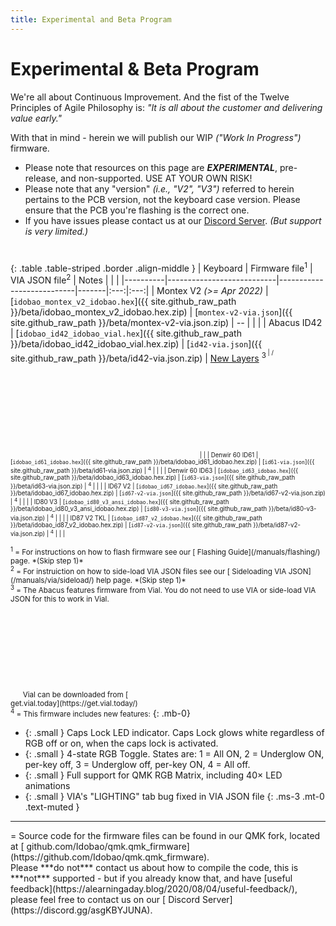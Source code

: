 ```yaml
---
title: Experimental and Beta Program
---
```


# <i class="fas fa-baby"></i> Experimental & Beta Program

We're all about Continuous Improvement.  And the fist of the Twelve Principles of Agile Philosophy is: *"It is all about the customer and delivering value early."*

With that in mind - herein we will publish our WIP *("Work In Progress")* firmware.

<div class="border shadow shadow-sm border-danger bg-danger bg-opacity-10 rounded-3 p-2 mb-4 text-opacity-75">
  <ul class="fa-ul mb-0 me-3">
  <li><span class="fa-li"><i class="fas fa-exclamation-triangle text-danger"></i></span>
    Please note that resources on this page are <b class="text-danger"><i>EXPERIMENTAL</i></b>, pre-release, and non-supported.  USE AT YOUR OWN RISK!</li>
  <li class="mt-3"><span class="fa-li"><i class="fas fa-exclamation-circle text-warning"></i></span>
    Please note that any "version" <i>(i.e., "V2", "V3")</i> referred to herein pertains to the PCB version, not the keyboard case version.  Please ensure that the PCB you're flashing is the correct one.</li>
  <li class="mt-3"><span class="fa-li"><i class="fas fa-info-circle text-info"></i></span>
    If you have issues please contact us at our <a href="https://discord.gg/asgKBYJUNA"><i class="fab fa-discord"></i> Discord Server</a>.
    <i>(But support is very limited.)</i></li>
  </ul>
</div>

# <i class="fas fa-baby-carriage"></i>

{: .table .table-striped .border .align-middle }
| Keyboard | Firmware file<sup>1</sup> | VIA JSON file<sup>2</sup> | Notes |  <i class="fas fa-code"></i> | <i class="fas fa-keyboard"></i> |
|----------|---------------------------|---------------------------|-------|:---:|:---:|
| Montex V2 *(>= Apr 2022)* | [`idobao_montex_v2_idobao.hex`]({{ site.github_raw_path }}/beta/idobao_montex_v2_idobao.hex.zip) | [`montex-v2-via.json`]({{ site.github_raw_path }}/beta/montex-v2-via.json.zip) | *--* | [<i class="fab fa-github-alt"></i>](https://github.com/Idobao/qmk.qmk_firmware/tree/vr-id27-v2-id-keymap/keyboards/idobao/montex/v2) | [<i class="fas fa-image"></i>](../kle/idobao-id27-v2.png) |
| Abacus ID42 | [`idobao_id42_idobao_vial.hex`]({{ site.github_raw_path }}/beta/idobao_id42_idobao_vial.hex.zip) | [`id42-via.json`]({{ site.github_raw_path }}/beta/id42-via.json.zip) | [New Layers](id42-layer-readme.png) <sup>3<sup> | [<i class="fab fa-github-alt"></i>](https://github.com/Idobao/qmk.qmk_firmware/tree/vr-id42-add-new/keyboards/idobao/id42/)/[<svg class="fa"><use xlink:href="#vial-logo"></use></svg>](https://github.com/Idobao/vial-kb.vial-qmk/tree/vr-id42/keyboards/idobao/id42/) | [<i class="fas fa-image"></i>](id42-layer-readme.png) |
| Denwir 60 ID61 | [`idobao_id61_idobao.hex`]({{ site.github_raw_path }}/beta/idobao_id61_idobao.hex.zip) | [`id61-via.json`]({{ site.github_raw_path }}/beta/id61-via.json.zip) | <sup>4</sup> | [<i class="fab fa-github-alt"></i>](https://github.com/Idobao/qmk.qmk_firmware/tree/vr-id61-new/keyboards/idobao/id61/) | [<i class="fas fa-image"></i>](../kle/idobao-id61.png) |
| Denwir 60 ID63 | [`idobao_id63_idobao.hex`]({{ site.github_raw_path }}/beta/idobao_id63_idobao.hex.zip) | [`id63-via.json`]({{ site.github_raw_path }}/beta/id63-via.json.zip) | <sup>4</sup> | [<i class="fab fa-github-alt"></i>](https://github.com/Idobao/qmk.qmk_firmware/tree/vr-id63-new/keyboards/idobao/id63/) | [<i class="fas fa-image"></i>](../kle/idobao-id63.png) |
| ID67 V2 | [`idobao_id67_idobao.hex`]({{ site.github_raw_path }}/beta/idobao_id67_idobao.hex.zip) | [`id67-v2-via.json`]({{ site.github_raw_path }}/beta/id67-v2-via.json.zip) | <sup>4</sup> | [<i class="fab fa-github-alt"></i>](https://github.com/Idobao/qmk.qmk_firmware/tree/vr-id67-dev-touch/keyboards/idobao/id67/) | [<i class="fas fa-image"></i>](../kle/idobao-id67.png) |
| ID80 V3 | [`idobao_id80_v3_ansi_idobao.hex`]({{ site.github_raw_path }}/beta/idobao_id80_v3_ansi_idobao.hex.zip) | [`id80-v3-via.json`]({{ site.github_raw_path }}/beta/id80-v3-via.json.zip) | <sup>4</sup> | [<i class="fab fa-github-alt"></i>](https://github.com/Idobao/qmk.qmk_firmware/tree/vr-id80-v3-dev-touch/keyboards/idobao/id80/) |  [<i class="fas fa-image"></i>](../kle/idobao-id80.png) |
| ID87 V2 TKL | [`idobao_id87_v2_idobao.hex`]({{ site.github_raw_path }}/beta/idobao_id87_v2_idobao.hex.zip) | [`id87-v2-via.json`]({{ site.github_raw_path }}/beta/id87-v2-via.json.zip) | <sup>4</sup> | [<i class="fab fa-github-alt"></i>](https://github.com/Idobao/qmk.qmk_firmware/tree/vr-id87-v2-dev-touch/keyboards/idobao/id87/) | [<i class="fas fa-image"></i>](../kle/idobao-id87.png) |


<small class="text-muted">
<sup>1</sup> = For instructions on how to flash firmware see our [<i class="fas fa-bolt"></i> Flashing Guide](/manuals/flashing/) page.  *(Skip step 1)*<br>
<sup>2</sup> = For instruiction on how to side-load VIA JSON files see our [<i class="fas fa-rotate-90 fa-download"></i> Sideloading VIA JSON](/manuals/via/sideload/) help page. *(Skip step 1)*<br>
<sup>3</sup> = The Abacus features firmware from Vial. You do not need to use VIA or side-load VIA JSON for this to work in Vial.<br>
&nbsp; &nbsp; &nbsp; Vial can be downloaded from [<svg class="fa"><use xlink:href="#vial-logo"></use></svg> get.vial.today](https://get.vial.today/)<br>
<sup>4</sup> = This firmware includes new features:</small>
{: .mb-0}  

  * {: .small } Caps Lock LED indicator. Caps Lock glows white regardless of RGB off or on, when the caps lock is activated.
  * {: .small } 4-state RGB Toggle.  States are: 1 = All ON, 2 = Underglow ON, per-key off, 3 = Underglow off, per-key ON, 4 = All off.
  * {: .small } Full support for QMK RGB Matrix, including 40× LED animations
  * {: .small } VIA's "LIGHTING" tab bug fixed in VIA JSON file
  {: .ms-3 .mt-0 .text-muted } 

-----

<span class="text-muted">
<i class="fas fa-code"></i> = Source code for the firmware files can be found in our QMK fork, located at [<i class="fab fa-github-alt"></i> github.com/Idobao/qmk.qmk_firmware](https://github.com/Idobao/qmk.qmk_firmware).<br>
Please ***do not*** contact us about how to compile the code, this is ***not*** supported - but if you already know that, and have [useful feedback](https://alearningaday.blog/2020/08/04/useful-feedback/), please feel free to contact us on our [<i class="fab fa-discord"></i> Discord Server](https://discord.gg/asgKBYJUNA).
</span>
